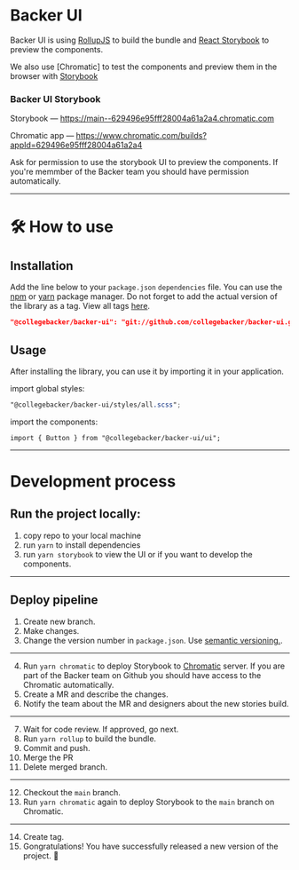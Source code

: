 # Backer UI

Backer UI is using [RollupJS](https://rollupjs.org/guide/en/) to build the bundle and [React Storybook](https://storybook.js.org/) to preview the components.

We also use [Chromatic] to test the components and preview them in the browser with [Storybook](https://storybook.js.org/)

### Backer UI Storybook

Storybook — https://main--629496e95fff28004a61a2a4.chromatic.com

Chromatic app — https://www.chromatic.com/builds?appId=629496e95fff28004a61a2a4

Ask for permission to use the storybook UI to preview the components. If you're memmber of the Backer team you should have permission automatically.

---

# 🛠 How to use

## Installation

Add the line below to your `package.json` `dependencies` file. You can use the [npm](https://www.npmjs.com) or [yarn](https://yarnpkg.com) package manager. Do not forget to add the actual version of the library as a tag. View all tags [here](https://github.com/collegebacker/backer-ui/tags).

```json
"@collegebacker/backer-ui": "git://github.com/collegebacker/backer-ui.git#tag-version"
```

## Usage

After installing the library, you can use it by importing it in your application.

import global styles:
```scss
"@collegebacker/backer-ui/styles/all.scss";
```

import the components:
```tsx
import { Button } from "@collegebacker/backer-ui/ui";
```

---

# Development process

## Run the project locally:

1. copy repo to your local machine
2. run `yarn` to install dependencies
3. run `yarn storybook` to view the UI or if you want to develop the components.

---

## Deploy pipeline

1. Create new branch.
2. Make changes.
3. Change the version number in `package.json`. Use [semantic versioning.](https://semver.org/).

---

4. Run `yarn chromatic` to deploy Storybook to [Chromatic](https://www.chromatic.com/) server. If you are part of the Backer team on Github you should have access to the Chromatic automatically.
5. Create a MR and describe the changes.
6. Notify the team about the MR and designers about the new stories build.

---

7. Wait for code review. If approved, go next.
8. Run `yarn rollup` to build the bundle.
9. Commit and push.
10. Merge the PR
11. Delete merged branch.

---

12. Checkout the `main` branch.
13. Run `yarn chromatic` again to deploy Storybook to the `main` branch on Chromatic.

---

14. Create tag.
15. Gongratulations! You have successfully released a new version of the project. 🎉